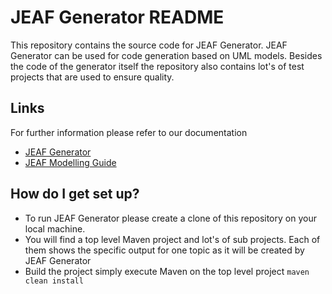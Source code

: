 # JEAF Generator README #

This repository contains the source code for JEAF Generator. JEAF Generator can be used for code generation based on UML models. Besides the code of the generator itself the repository also contains lot's of test projects that are used to ensure quality. 


## Links ##
For further information please refer to our documentation

* [JEAF Generator](https://anaptecs.atlassian.net/l/c/N7r5x11X)
* [JEAF Modelling Guide](https://anaptecs.atlassian.net/l/c/1B2ci31g)

## How do I get set up? ##

* To run JEAF Generator please create a clone of this repository on your local machine.
* You will find a top level Maven project and lot's of sub projects. Each of them shows the specific output for one topic as it will be created by JEAF Generator 
* Build the project simply execute Maven on the top level project `maven clean install`
